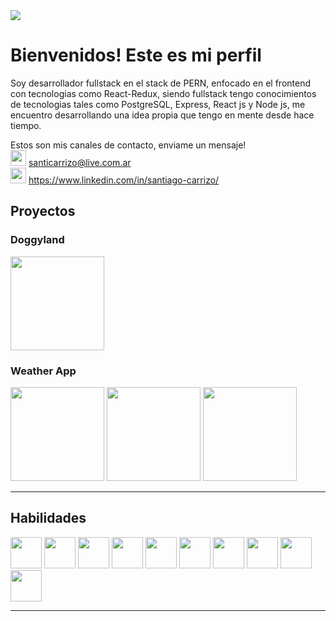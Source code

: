 <img src="https://c.tenor.com/mGgWY8RkgYMAAAAC/hello-world.gif"/>
<br>

<h1>Bienvenidos! Este es mi perfil</h1>
Soy desarrollador fullstack en el stack de PERN, enfocado en el frontend con tecnologias como React-Redux, siendo fullstack tengo conocimientos de tecnologias tales como PostgreSQL, Express, React js y Node js, me encuentro desarrollando una idea propia que tengo en mente desde hace tiempo.

Estos son mis canales de contacto, enviame un mensaje! <br>
<img src="https://www.vectorlogo.zone/logos/gmail/gmail-icon.svg" height="25px" margin="5px"/>
santicarrizo@live.com.ar <br>
<img src="https://www.vectorlogo.zone/logos/linkedin/linkedin-tile.svg" height="25px" margin="5px" />
https://www.linkedin.com/in/santiago-carrizo/

<h2> Proyectos </h2>

<h3> Doggyland </h3>
<img src="https://i.ytimg.com/vi/d0XD09FB83w/maxresdefault.jpg" height="150px" />
<h3> Weather App </h3>
<img src="https://i.ibb.co/5h98TZp/w1.jpg" height="150px" />
<img src="https://i.ibb.co/1qWCtkj/w2.jpg" height="150px" />
<img src="https://i.ibb.co/LdSdb7G/w3.jpg" height="150px" />
<hr>

<h2> Habilidades </h2>
<div display="flex" flex-direction="row">
<img src="https://www.vectorlogo.zone/logos/w3_html5/w3_html5-icon.svg" height="50px"/> 
<img src="https://www.vectorlogo.zone/logos/w3_css/w3_css-icon.svg" height="50px"/>
<img src="https://www.vectorlogo.zone/logos/getbootstrap/getbootstrap-icon.svg" height="50px"/>
<img src="https://www.vectorlogo.zone/logos/javascript/javascript-icon.svg" height="50px"/>
<img src="https://www.vectorlogo.zone/logos/reactjs/reactjs-icon.svg" height="50px"/>
<img src="https://upload.wikimedia.org/wikipedia/commons/4/49/Redux.png" height="50px"/>
<img src="https://www.vectorlogo.zone/logos/nodejs/nodejs-icon.svg" height="50px"/>
<img src="https://www.vectorlogo.zone/logos/expressjs/expressjs-icon.svg" height="50px" />
<img src="https://www.vectorlogo.zone/logos/postgresql/postgresql-vertical.svg" height="50px"/>
<img src="https://www.vectorlogo.zone/logos/sequelizejs/sequelizejs-icon.svg" height="50px"/>
  </div>
<hr>
